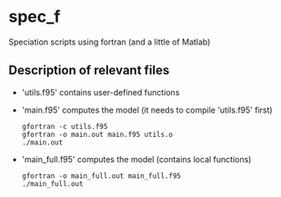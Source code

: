 # spec_f
Speciation scripts using fortran (and a little of Matlab)

## Description of relevant files
- 'utils.f95' contains user-defined functions
- 'main.f95' computes the model (it needs to compile 'utils.f95' first)
	```
	gfortran -c utils.f95
	gfortran -o main.out main.f95 utils.o
	./main.out
	```

- 'main_full.f95' computes the model (contains local functions)
	```
	gfortran -o main_full.out main_full.f95
	./main_full.out
	```



